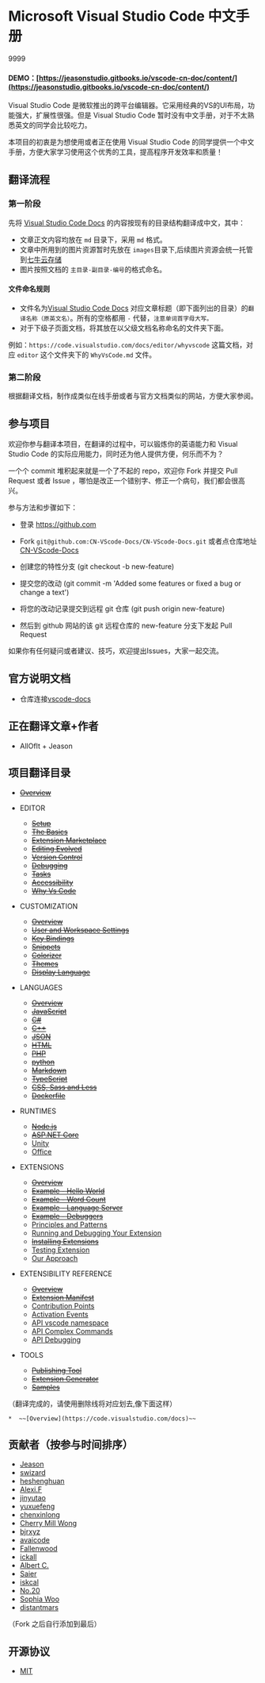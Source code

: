 Microsoft Visual Studio Code 中文手册
===============
9999

#### DEMO：[https://jeasonstudio.gitbooks.io/vscode-cn-doc/content/](https://jeasonstudio.gitbooks.io/vscode-cn-doc/content/)

Visual Studio Code 是微软推出的跨平台编辑器。它采用经典的VS的UI布局，功能强大，扩展性很强。但是  Visual Studio Code 暂时没有中文手册，对于不太熟悉英文的同学会比较吃力。

本项目的初衷是为想使用或者正在使用 Visual Studio Code 的同学提供一个中文手册，方便大家学习使用这个优秀的工具，提高程序开发效率和质量！


## 翻译流程

### 第一阶段

先将 [Visual Studio Code Docs](https://code.visualstudio.com/docs) 的内容按现有的目录结构翻译成中文，其中：

- 文章正文内容均放在 `md` 目录下，采用 `md` 格式。
- 文章中所用到的图片资源暂时先放在 `images`目录下,后续图片资源会统一托管到[七牛云存储](http://www.qiniu.com/)
- 图片按照文档的 `主目录-副目录-编号`的格式命名。

#### 文件命名规则

- 文件名为[Visual Studio Code Docs](https://code.visualstudio.com/docs) 对应文章标题（即下面列出的目录）的`翻译名称（原英文名）`。所有的空格都用 `-` 代替，`注意单词首字母大写。`
- 对于下级子页面文档，将其放在以父级文档名称命名的文件夹下面。

例如：`https://code.visualstudio.com/docs/editor/whyvscode` 这篇文档，对应 `editor` 这个文件夹下的 `WhyVsCode.md` 文件。

### 第二阶段

根据翻译文档，制作成类似在线手册或者与官方文档类似的网站，方便大家参阅。

## 参与项目

欢迎你参与翻译本项目，在翻译的过程中，可以锻炼你的英语能力和 Visual Studio Code 的实际应用能力，同时还为他人提供方便，何乐而不为？

一个个 commit 堆积起来就是一个了不起的 repo，欢迎你 Fork 并提交 Pull Request 或者 Issue ，哪怕是改正一个错别字、修正一个病句，我们都会很高兴。

参与方法和步骤如下：

* 登录 https://github.com

* Fork `git@github.com:CN-VScode-Docs/CN-VScode-Docs.git` 或者点仓库地址[CN-VScode-Docs](https://github.com/jeasonstudio/CN-VScode-Docs.git)

* 创建您的特性分支 (git checkout -b new-feature)

* 提交您的改动 (git commit -m 'Added some features or fixed a bug or change a text')

* 将您的改动记录提交到远程 git 仓库 (git push origin new-feature)

* 然后到 github 网站的该 git 远程仓库的 new-feature 分支下发起 Pull Request

如果你有任何疑问或者建议、技巧，欢迎提出Issues，大家一起交流。

## 官方说明文档

* 仓库连接[vscode-docs](https://github.com/Microsoft/vscode-docs.git)

## 正在翻译文章+作者

* AllOfIt + Jeason

## 项目翻译目录

* ~~[Overview](https://code.visualstudio.com/docs)~~

* EDITOR
  * ~~[Setup](https://code.visualstudio.com/docs/editor/setup)~~
  * ~~[The Basics](https://code.visualstudio.com/docs/editor/codebasics)~~
  * ~~[Extension Marketplace](https://code.visualstudio.com/docs/editor/extension-gallery)~~
  * ~~[Editing Evolved](https://code.visualstudio.com/docs/editor/editingevolved)~~
  * ~~[Version Control](https://code.visualstudio.com/docs/editor/versioncontrol)~~
  * ~~[Debugging](https://code.visualstudio.com/docs/editor/debugging)~~
  * ~~[Tasks](https://code.visualstudio.com/docs/editor/tasks)~~
  * ~~[Accessibility](https://code.visualstudio.com/docs/editor/accessibility)~~
  * ~~[Why Vs Code](https://code.visualstudio.com/docs/editor/whyvscode)~~

* CUSTOMIZATION
  * ~~[Overview](https://code.visualstudio.com/docs/customization/overview)~~
  * ~~[User and Workspace Settings](https://code.visualstudio.com/docs/customization/userandworkspace)~~
  * ~~[Key Bindings](https://code.visualstudio.com/docs/customization/keybindings)~~
  * ~~[Snippets](https://code.visualstudio.com/docs/customization/userdefinedsnippets)~~
  * ~~[Colorizer](https://code.visualstudio.com/docs/customization/colorizer)~~
  * ~~[Themes](https://code.visualstudio.com/docs/customization/themes)~~
  * ~~[Display Language](https://code.visualstudio.com/docs/customization/locales)~~

* LANGUAGES
  * ~~[Overview](https://code.visualstudio.com/docs/languages/overview)~~
  * ~~[JavaScript](https://code.visualstudio.com/docs/languages/javascript)~~
  * ~~[C#](https://code.visualstudio.com/docs/languages/csharp)~~
  * ~~[C++](https://code.visualstudio.com/docs/languages/cpp)~~
  * ~~[JSON](https://code.visualstudio.com/docs/languages/json)~~
  * ~~[HTML](https://code.visualstudio.com/docs/languages/html)~~
  * ~~[PHP](https://code.visualstudio.com/docs/languages/php)~~
  * ~~[python](https://code.visualstudio.com/docs/languages/python)~~
  * ~~[Markdown](https://code.visualstudio.com/docs/languages/markdown)~~
  * ~~[TypeScript](https://code.visualstudio.com/docs/languages/typescript)~~
  * ~~[CSS, Sass and Less](https://code.visualstudio.com/docs/languages/css)~~
  * ~~[Dockerfile](https://code.visualstudio.com/docs/languages/dockerfile)~~

* RUNTIMES
  * ~~[Node.js](https://code.visualstudio.com/docs/runtimes/nodejs)~~
  * ~~[ASP.NET Core](https://code.visualstudio.com/docs/runtimes/ASPnet5)~~
  * [Unity](https://code.visualstudio.com/docs/runtimes/unity)
  * [Office](https://code.visualstudio.com/docs/runtimes/office)

* EXTENSIONS
  * ~~[Overview](https://code.visualstudio.com/docs/extensions/overview)~~
  * ~~[Example - Hello World](https://code.visualstudio.com/docs/extensions/example-hello-world)~~
  * ~~[Example - Word Count](https://code.visualstudio.com/docs/extensions/example-word-count)~~
  * ~~[Example - Language Server](https://code.visualstudio.com/docs/extensions/example-language-server)~~
  * ~~[Example - Debuggers](https://code.visualstudio.com/docs/extensions/example-debuggers)~~
  * [Principles and Patterns](https://code.visualstudio.com/docs/extensions/patterns-and-principles)
  * [Running and Debugging Your Extension](https://code.visualstudio.com/docs/extensions/debugging-extensions)
  * ~~[Installing Extensions](https://code.visualstudio.com/docs/extensions/install-extension)~~
  * [Testing Extension](https://code.visualstudio.com/docs/extensions/testing-extensions)
  * [Our Approach](https://code.visualstudio.com/docs/extensions/our-approach)

* EXTENSIBILITY REFERENCE
  * ~~[Overview](https://code.visualstudio.com/docs/extensionAPI/overview)~~
  * ~~[Extension Manifest](https://code.visualstudio.com/docs/extensionAPI/extension-manifest)~~
  * [Contribution Points](https://code.visualstudio.com/docs/extensionAPI/extension-points)
  * [Activation Events](https://code.visualstudio.com/docs/extensionAPI/activation-events)
  * [API vscode namespace](https://code.visualstudio.com/docs/extensionAPI/vscode-api)
  * [API Complex Commands](https://code.visualstudio.com/docs/extensionAPI/vscode-api-commands)
  * [API Debugging](https://code.visualstudio.com/docs/extensionAPI/api-debugging)

* TOOLS
  * ~~[Publishing Tool](https://code.visualstudio.com/docs/tools/vscecli)~~
  * ~~[Extension Generator](https://code.visualstudio.com/docs/tools/yocode)~~
  * ~~[Samples](https://code.visualstudio.com/docs/tools/samples)~~

（翻译完成的，请使用删除线将对应划去,像下面这样）

    *  ~~[Overview](https://code.visualstudio.com/docs)~~

## 贡献者（按参与时间排序）

- [Jeason](http://jeasonstudio.github.io/)
- [swizard](http://swizardlv.github.io/)
- [heshenghuan](http://heshenghuan.github.io/)
- [Alexi.F](http://alexifeng.com/)
- [jinyutao](https://github.com/jinyutao)
- [yuxuefeng](https://github.com/twem007)
- [chenxinlong](http://github.com/chenxinlong)
- [Cherry Mill Wong](http://http://123.206.79.144/)
- [bjrxyz](https://github.com/bjrxyz)
- [avaicode](https://github.com/avaicode)
- [Fallenwood](https://fallenwood.github.io)
- [ickall](https://github.com/ickall)
- [Albert C.](https://github.com/ccssooll999)
- [Saier](https://github.com/279838089)
- [iskcal](https://github.com/iskcal)
- [No.20](https://github.com/zdt3476)
- [Sophia Woo](https://github.com/SophiaWoo)
- [distantmars](https://github.com/distantmars)


（Fork 之后自行添加到最后）

## 开源协议
 
 - [MIT](LICENSE)
